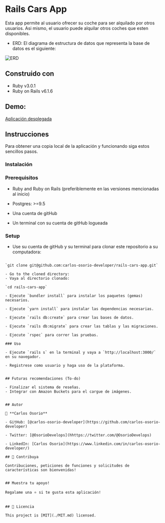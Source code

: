 # Rails Cars App

Esta app permite al usuario ofrecer su coche para ser alquilado por otros usuarios. Asi mismo, el usuario puede alquilar otros coches que esten disponibles.

- ERD: El diagrama de estructura de datos que representa la base de datos es el siguiente:


![ERD](https://user-images.githubusercontent.com/78050026/168529760-007fa444-51ed-4438-8575-537558891dc6.png)


## Construido con

- Ruby v3.0.1
- Ruby on Rails v6.1.6

## Demo:

[Aplicación desplegada](http://mushroom-house.herokuapp.com/)


## Instrucciones

Para obtener una copia local de la aplicación y funcionando siga estos sencillos pasos.

### Instalación

### Prerequisitos

- Ruby and Ruby on Rails (preferiblemente en las versiones mencionadas al inicio)

- Postgres: >=9.5

- Una cuenta de gitHub

- Un terminal con su cuenta de gitHub logueada

### Setup

- Use su cuenta de gitHub y su terminal para clonar este repositorio a su computadora:

```

`git clone git@github.com:carlos-osorio-developer/rails-cars-app.git`

- Go to the cloned directory:
- Vaya al directorio clonado:

`cd rails-cars-app`

- Ejecute `bundler install` para instalar los paquetes (gemas) necesarios.

- Ejecute `yarn install` para instalar las dependencias necesarias.

- Ejecute `rails db:create` para crear las bases de datos.

- Ejecute `rails db:migrate` para crear las tablas y las migraciones.

- Ejecute `rspec` para correr las pruebas.

### Uso

- Ejecute `rails s` en la terminal y vaya a `http://localhost:3000/` en su navegador.

- Registrese como usuario y haga uso de la plataforma.


## Futuras recomendaciones (To-do)

- Finalizar el sistema de reseñas.
- Integrar con Amazon Buckets para el cargue de imágenes.


## Autor

👤 **Carlos Osorio**

- GitHub: [@carlos-osorio-developer](https://github.com/carlos-osorio-developer)

- Twitter: [@OsorioDevelops](hhttps://twitter.com/@OsorioDevelops)

- LinkedIn: [Carlos Osorio](https://www.linkedin.com/in/carlos-osorio-developer/)
​
## 🤝 Contribuya

Contribuciones, peticiones de funciones y solicitudes de características son bienvenidas!


## Muestra tu apoyo!

Regalame una ⭐️ si te gusta esta aplicación!


## 📝 Licencia

This project is [MIT](./MIT.md) licensed.
